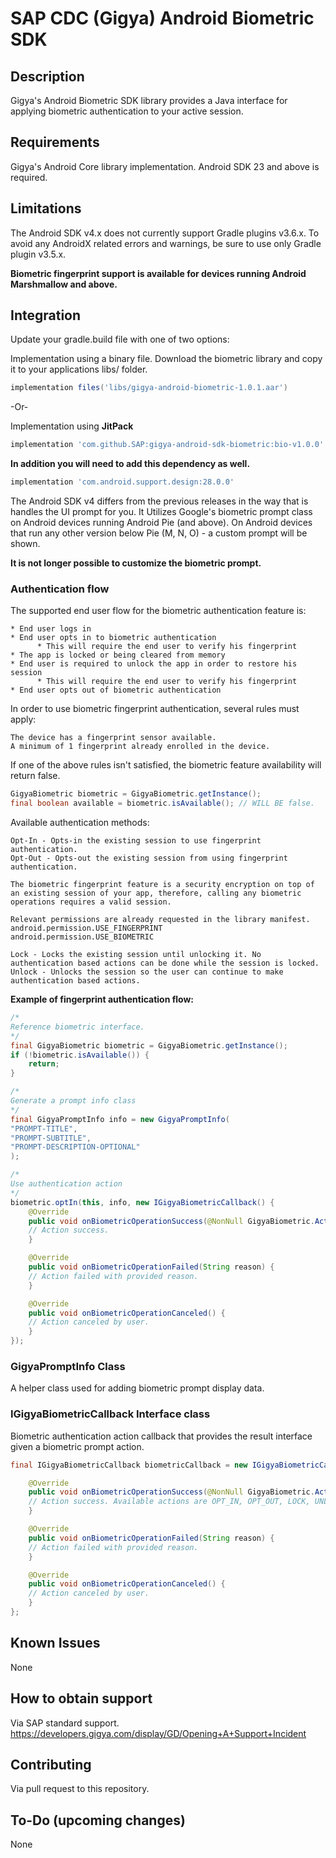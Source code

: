 # SAP CDC (Gigya) Android Biometric SDK

## Description
Gigya's Android Biometric SDK library provides a Java interface for applying biometric authentication to your active session.

## Requirements
Gigya's Android Core library implementation.
Android SDK 23 and above is required.

## Limitations
The Android SDK v4.x does not currently support Gradle plugins v3.6.x.
To avoid any AndroidX related errors and warnings, be sure to use only Gradle plugin v3.5.x.


**Biometric fingerprint support is available for devices running Android Marshmallow and above.**

## Integration

Update your gradle.build file with one of two options:

Implementation using a binary file.
Download the biometric library and copy it to your applications libs/ folder.
```gradle
implementation files('libs/gigya-android-biometric-1.0.1.aar')
```

-Or-

Implementation using **JitPack**
```gradle
implementation 'com.github.SAP:gigya-android-sdk-biometric:bio-v1.0.0'
```

**In addition you will need to add this dependency as well.**
```gradle
implementation 'com.android.support.design:28.0.0'
```
The Android SDK v4 differs from the previous releases in the way that is handles the UI prompt for you.
It Utilizes Google's biometric prompt class on Android devices running Android Pie (and above).
On Android devices that run any other version below Pie (M, N, O) - a custom prompt will be shown.

**It is not longer possible to customize the biometric prompt.**

### Authentication flow

The supported end user flow for the biometric authentication feature is:
```
* End user logs in
* End user opts in to biometric authentication
      * This will require the end user to verify his fingerprint
* The app is locked or being cleared from memory
* End user is required to unlock the app in order to restore his session
      * This will require the end user to verify his fingerprint
* End user opts out of biometric authentication
```

In order to use biometric fingerprint authentication, several rules must apply:
```
The device has a fingerprint sensor available.
A minimum of 1 fingerprint already enrolled in the device.
```
If one of the above rules isn't satisfied, the biometric feature availability will return false.

```java
GigyaBiometric biometric = GigyaBiometric.getInstance();
final boolean available = biometric.isAvailable(); // WILL BE false.
```

Available authentication methods:

```
Opt-In - Opts-in the existing session to use fingerprint authentication.
Opt-Out - Opts-out the existing session from using fingerprint authentication.
```

```
The biometric fingerprint feature is a security encryption on top of an existing session of your app, therefore, calling any biometric
operations requires a valid session.
```

```
Relevant permissions are already requested in the library manifest.
android.permission.USE_FINGERPRINT
android.permission.USE_BIOMETRIC
```

```
Lock - Locks the existing session until unlocking it. No authentication based actions can be done while the session is locked.
Unlock - Unlocks the session so the user can continue to make authentication based actions.
```

**Example of fingerprint authentication flow:**

```java
/*
Reference biometric interface.
*/
final GigyaBiometric biometric = GigyaBiometric.getInstance();
if (!biometric.isAvailable()) {
    return;
}

/*
Generate a prompt info class
*/
final GigyaPromptInfo info = new GigyaPromptInfo(
"PROMPT-TITLE",
"PROMPT-SUBTITLE",
"PROMPT-DESCRIPTION-OPTIONAL"
);

/*
Use authentication action
*/
biometric.optIn(this, info, new IGigyaBiometricCallback() {
    @Override
    public void onBiometricOperationSuccess(@NonNull GigyaBiometric.Action action) {
    // Action success.
    }

    @Override
    public void onBiometricOperationFailed(String reason) {
    // Action failed with provided reason.
    }

    @Override
    public void onBiometricOperationCanceled() {
    // Action canceled by user.
    }
});
```

### GigyaPromptInfo Class

A helper class used for adding biometric prompt display data.

### IGigyaBiometricCallback Interface class

Biometric authentication action callback that provides the result interface given a biometric prompt action.

```java
final IGigyaBiometricCallback biometricCallback = new IGigyaBiometricCallback() {

    @Override
    public void onBiometricOperationSuccess(@NonNull GigyaBiometric.Action action) {
    // Action success. Available actions are OPT_IN, OPT_OUT, LOCK, UNLOCK.
    }

    @Override
    public void onBiometricOperationFailed(String reason) {
    // Action failed with provided reason.
    }

    @Override
    public void onBiometricOperationCanceled() {
    // Action canceled by user.
    }
};
```

## Known Issues
None

## How to obtain support
Via SAP standard support.
https://developers.gigya.com/display/GD/Opening+A+Support+Incident

## Contributing
Via pull request to this repository.

## To-Do (upcoming changes)
None

